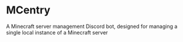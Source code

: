 # MCentry

A Minecraft server management Discord bot, designed for managing a single local instance of a Minecraft server
